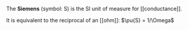 The **Siemens** (symbol: S) is the SI unit of measure for [[conductance]]. 

It is equivalent to the reciprocal of an [[ohm]]: $\pu{S} = 1/\Omega$